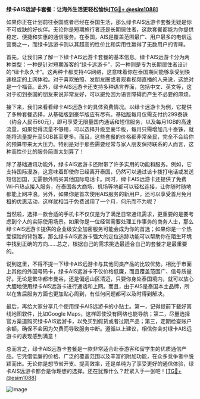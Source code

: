 **绿卡AIS远游卡套餐：让海外生活更轻松愉快[[TG💪+ @esim1088](https://t.me/s/esim1088)]**

如果你正在计划前往泰国或者已经在泰国生活，那么绿卡AIS远游卡套餐无疑是你不可或缺的好伙伴。无论你是短期旅行者还是长期居住者，这款套餐都能为你提供稳定、便捷和实惠的通信服务。在泰国，AIS是覆盖范围最广、用户最多的电信运营商之一，而绿卡远游卡则以其超高的性价比和实用性赢得了无数用户的青睐。

首先，让我们来了解一下绿卡AIS远游卡套餐的基本信息。绿卡AIS远游卡分为两种类型：一种是针对短期游客的“绿卡远游卡”，另一种则是专为长期居住者设计的“绿卡永久卡”。这两种卡都支持4G网络，这意味着你在泰国期间能够享受到快速稳定的上网体验。对于喜欢拍照、发朋友圈或者观看视频直播的人来说，这绝对是一个福音。此外，绿卡AIS远游卡还支持多种语言界面，包括中文、英文等，这对于初到泰国的朋友来说非常友好，可以避免因为语言障碍而产生不必要的麻烦。

接下来，我们来看看绿卡AIS远游卡的具体资费情况。以绿卡远游卡为例，它提供了多种套餐选择，从基础版到豪华版应有尽有。基础版每月仅需支付约299泰铢（约合人民币60元），即可享受无限量国内通话和短信服务，以及每月1GB的高速流量。如果觉得流量不够用，可以选择升级至豪华版，每月只需增加几十泰铢，就能将流量提升至5GB甚至更多。而且，这些套餐的价格都非常亲民，完全不会给你的预算带来太大压力。特别是对于那些需要经常与家人朋友保持联系的人而言，这种高性价比的服务简直太划算了！

除了基础通讯功能外，绿卡AIS远游卡还附带了许多实用的功能和服务。例如，它支持国际漫游，这意味着即使你已经离开泰国，仍然可以通过该卡拨打电话或发送短信回国，无需额外购买其他国际电话卡。同时，绿卡AIS远游卡还提供了免费Wi-Fi热点接入服务，在泰国各大商场、机场等地都可以轻松连接，让你随时随地都能上网冲浪。另外，如果你是首次使用AIS服务的新用户，还可以享受首月免月租的优惠活动，这样就相当于免费试用了一个月，何乐而不为呢？

当然啦，选择一款合适的手机卡不仅仅是为了满足日常通讯需求，更重要的是要考虑到个人的实际使用场景。如果你是一位经常需要处理工作事务的商务人士，那么绿卡AIS远游卡提供的企业级安全加密服务可能会成为你的首选；如果你是一个热爱探险的背包客，那么绿卡AIS远游卡强大的定位追踪功能可以帮助你在陌生环境中找到正确的方向……总之，根据自己的需求挑选最适合自己的套餐才是最重要的。

说到这里，不得不提一下绿卡AIS远游卡与其他同类产品的比较优势。相比于市面上其他的外国号码卡，绿卡AIS远游卡不仅价格低廉，而且覆盖范围广、信号质量好。无论是繁华都市曼谷，还是偏远山区清迈，只要你身处泰国境内，就可以放心大胆地使用绿卡AIS远游卡进行通话和上网。而且，由于AIS是泰国本土品牌，所以在售后服务方面也更加贴心周到，有任何问题都可以及时得到解决。

最后，再给大家分享几个使用绿卡AIS远游卡的小贴士。第一，记得提前下载好离线地图软件，比如Google Maps，这样即使没有网络也能导航；第二，尽量选择官方渠道购买绿卡AIS远游卡，以免买到假货或者过期产品；第三，定期检查账户余额，确保不会因为欠费而导致服务中断。遵循以上建议，相信你会对绿卡AIS远游卡的表现感到满意！

总而言之，绿卡AIS远游卡套餐是一款非常适合赴泰游客和留学生的优质通信产品。它凭借低廉的价格、广泛的覆盖范围以及丰富的附加功能，在众多竞争者中脱颖而出。无论你是想节省开支、提高效率，还是单纯为了享受更好的通信体验，绿卡AIS远游卡都会是你理想的选择。还在犹豫什么？赶紧入手一张吧！[[TG💪+ @esim1088](https://t.me/s/esim1088)] 

![Image](https://i.postimg.cc/4NQfJmqS/Snipaste-2025-05-13-00-14-12.png)